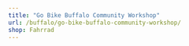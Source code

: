 ```yaml
---
title: "Go Bike Buffalo Community Workshop"
url: /buffalo/go-bike-buffalo-community-workshop/
shop: Fahrrad
---
```

